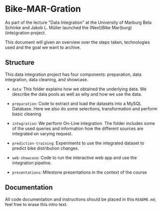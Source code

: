 # Bike-MAR-Gration

As part of the lecture "Data Integration" at the University of Marburg Bela Schinke and Jakob L. Müller launched the (Next)Bike Mar(burg) (inte)gration project.

This document will given an overview over the steps taken, technologies used and the goal we want to archive.

## Structure

This data integration project has four components: preparation, data integration, data cleaning, and showcase.

- `data`: This folder explains how we obtained the underlying data. We describe the data pools as well as why and how we use the data.

- `preparation`: Code to extract and load the datasets into a MySQL Database. Here we also do some selections, transformation and perform basic cleaning

- `integration`: We perform On-Line integration. The folder includes some of the used queries and information how the different sources are integrated on varying request.

- `prediction-training`: Experiments to use the integrated dataset to predict bike distribution changes.

- `web-showcase`: Code to run the interactive web app and use the integration pipeline.

- `presentations`: Milestone presentations in the context of the course

## Documentation

All code documentation and instructions should be placed in this `README.md`;
feel free to erase this intro text.
